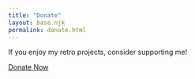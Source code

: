 ```yaml
---
title: "Donate"
layout: base.njk
permalink: donate.html
---
```

If you enjoy my retro projects, consider supporting me!

[Donate Now](#)